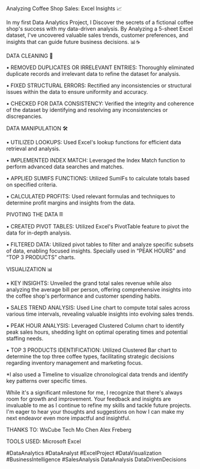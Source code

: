 Analyzing Coffee Shop Sales: Excel Insights 📈

In my first Data Analytics Project, I Discover the secrets of a fictional coffee shop's success with my data-driven analysis. By Analyzing a 5-sheet Excel dataset, I've uncovered valuable sales trends, customer preferences, and insights that can guide future business decisions. 📊☕


DATA CLEANING 🧹

• REMOVED DUPLICATES OR IRRELEVANT ENTRIES: Thoroughly eliminated duplicate records and irrelevant data to refine the dataset for analysis.
 
• FIXED STRUCTURAL ERRORS: Rectified any inconsistencies or structural issues within the data to ensure uniformity and accuracy.
 
• CHECKED FOR DATA CONSISTENCY: Verified the integrity and coherence of the dataset by identifying and resolving any inconsistencies or discrepancies.


DATA MANIPULATION 🛠️

• UTILIZED LOOKUPS: Used Excel's lookup functions for efficient data retrieval and analysis.
 
• IMPLEMENTED INDEX MATCH: Leveraged the Index Match function to perform advanced data searches and matches.
 
• APPLIED SUMIFS FUNCTIONS: Utilized SumIFs to calculate totals based on specified criteria.
 
• CALCULATED PROFITS: Used relevant formulas and techniques to determine profit margins and insights from the data.


PIVOTING THE DATA 𝄜

• CREATED PIVOT TABLES: Utilized Excel's PivotTable feature to pivot the data for in-depth analysis.
 
• FILTERED DATA: Utilized pivot tables to filter and analyze specific subsets of data, enabling focused insights. Specially used in “PEAK HOURS” and “TOP 3 PRODUCTS” charts.


VISUALIZATION 📊

• KEY INSIGHTS: Unveiled the grand total sales revenue while also analyzing the average bill per person, offering comprehensive insights into the coffee shop's performance and customer spending habits.

• SALES TREND ANALYSIS: Used Line chart to compute total sales across various time intervals, revealing valuable insights into evolving sales trends.

• PEAK HOUR ANALYSIS: Leveraged Clustered Column chart to identify peak sales hours, shedding light on optimal operating times and potential staffing needs.

• TOP 3 PRODUCTS IDENTIFICATION: Utilized Clustered Bar chart to determine the top three coffee types, facilitating strategic decisions regarding inventory management and marketing focus.

*I also used a Timeline to visualize chronological data trends and identify key patterns over specific times.


While it's a significant milestone for me, I recognize that there's always room for growth and improvement. Your feedback and insights are invaluable to me as I continue to refine my skills and tackle future projects. I'm eager to hear your thoughts and suggestions on how I can make my next endeavor even more impactful and insightful.

THANKS TO:
WsCube Tech
Mo Chen
Alex Freberg

TOOLS USED:
Microsoft Excel

#DataAnalytics #DataAnalyst #ExcelProject #DataVisualization #BusinessIntelligence #SalesAnalysis DataAnalysis DataDrivenDecisions
